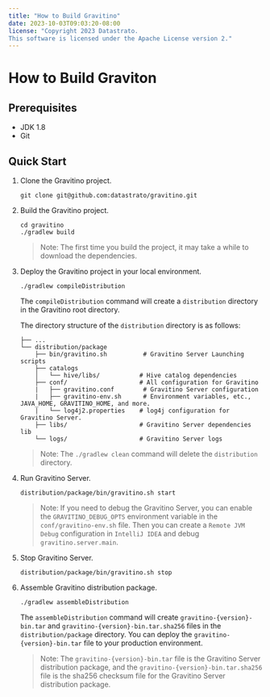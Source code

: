 ```yaml
---
title: "How to Build Gravitino"
date: 2023-10-03T09:03:20-08:00
license: "Copyright 2023 Datastrato.
This software is licensed under the Apache License version 2."
---
```

# How to Build Graviton

## Prerequisites
+ JDK 1.8
+ Git

## Quick Start
1. Clone the Gravitino project.

    ```shell
    git clone git@github.com:datastrato/gravitino.git
    ```

2. Build the Gravitino project.

    ```shell
    cd gravitino
    ./gradlew build
    ```
   > Note: The first time you build the project, it may take a while to download the dependencies.

3. Deploy the Gravitino project in your local environment.

    ```shell
    ./gradlew compileDistribution
    ```

   The `compileDistribution` command will create a `distribution` directory in the Gravitino root directory.

   The directory structure of the `distribution` directory is as follows:
    ```
    ├── ...
    └── distribution/package
        ├── bin/gravitino.sh          # Gravitino Server Launching scripts
        ├── catalogs
        │   └── hive/libs/           # Hive catalog dependencies
        ├── conf/                    # All configuration for Gravitino
        |   ├── gravitino.conf        # Gravitino Server configuration
        |   ├── gravitino-env.sh      # Environment variables, etc., JAVA_HOME, GRAVITINO_HOME, and more.
        |   └── log4j2.properties    # log4j configuration for Gravitino Server.
        ├── libs/                    # Gravitino Server dependencies lib
        └── logs/                    # Gravitino Server logs
    ```
   > Note: The `./gradlew clean` command will delete the `distribution` directory.

4. Run Gravitino Server.

    ```shell
    distribution/package/bin/gravitino.sh start
    ```
   > Note: If you need to debug the Gravitino Server, you can enable the `GRAVITINO_DEBUG_OPTS` environment variable in the `conf/gravitino-env.sh` file.
   Then you can create a `Remote JVM Debug` configuration in `IntelliJ IDEA` and debug `gravitino.server.main`.

5. Stop Gravitino Server.

    ```shell
    distribution/package/bin/gravitino.sh stop
    ```

6. Assemble Gravitino distribution package.

    ```shell
   ./gradlew assembleDistribution
   ```
   The `assembleDistribution` command will create `gravitino-{version}-bin.tar` and `gravitino-{version}-bin.tar.sha256` files in the `distribution/package` directory.
   You can deploy the `gravitino-{version}-bin.tar` file to your production environment.
   > Note: The `gravitino-{version}-bin.tar` file is the Gravitino Server distribution package, and the `gravitino-{version}-bin.tar.sha256` file is the sha256 checksum file for the Gravitino Server distribution package.